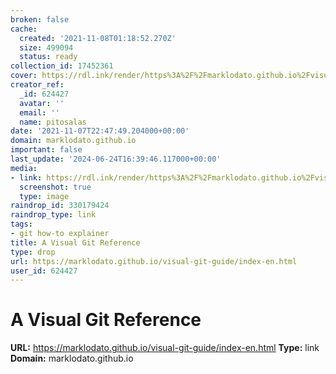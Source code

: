 ```yaml
---
broken: false
cache:
  created: '2021-11-08T01:18:52.270Z'
  size: 499094
  status: ready
collection_id: 17452361
cover: https://rdl.ink/render/https%3A%2F%2Fmarklodato.github.io%2Fvisual-git-guide%2Findex-en.html
creator_ref:
  _id: 624427
  avatar: ''
  email: ''
  name: pitosalas
date: '2021-11-07T22:47:49.204000+00:00'
domain: marklodato.github.io
important: false
last_update: '2024-06-24T16:39:46.117000+00:00'
media:
- link: https://rdl.ink/render/https%3A%2F%2Fmarklodato.github.io%2Fvisual-git-guide%2Findex-en.html
  screenshot: true
  type: image
raindrop_id: 330179424
raindrop_type: link
tags:
- git how-to explainer
title: A Visual Git Reference
type: drop
url: https://marklodato.github.io/visual-git-guide/index-en.html
user_id: 624427
---
```


# A Visual Git Reference

**URL:** https://marklodato.github.io/visual-git-guide/index-en.html
**Type:** link
**Domain:** marklodato.github.io
